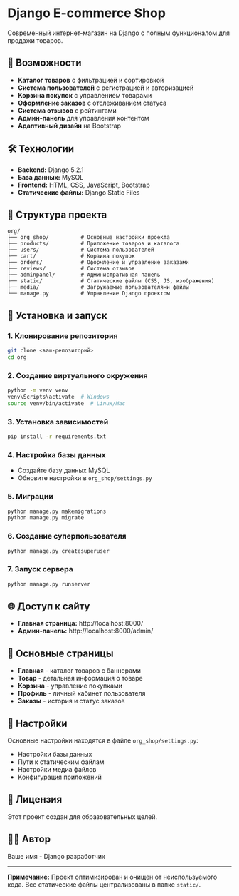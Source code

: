 # Django E-commerce Shop

Современный интернет-магазин на Django с полным функционалом для продажи товаров.

## 🚀 Возможности

- **Каталог товаров** с фильтрацией и сортировкой
- **Система пользователей** с регистрацией и авторизацией
- **Корзина покупок** с управлением товарами
- **Оформление заказов** с отслеживанием статуса
- **Система отзывов** с рейтингами
- **Админ-панель** для управления контентом
- **Адаптивный дизайн** на Bootstrap

## 🛠 Технологии

- **Backend:** Django 5.2.1
- **База данных:** MySQL
- **Frontend:** HTML, CSS, JavaScript, Bootstrap
- **Статические файлы:** Django Static Files

## 📁 Структура проекта

```
org/
├── org_shop/          # Основные настройки проекта
├── products/          # Приложение товаров и каталога
├── users/             # Система пользователей
├── cart/              # Корзина покупок
├── orders/            # Оформление и управление заказами
├── reviews/           # Система отзывов
├── adminpanel/        # Административная панель
├── static/            # Статические файлы (CSS, JS, изображения)
├── media/             # Загружаемые пользователями файлы
└── manage.py          # Управление Django проектом
```

## 🚀 Установка и запуск

### 1. Клонирование репозитория
```bash
git clone <ваш-репозиторий>
cd org
```

### 2. Создание виртуального окружения
```bash
python -m venv venv
venv\Scripts\activate  # Windows
source venv/bin/activate  # Linux/Mac
```

### 3. Установка зависимостей
```bash
pip install -r requirements.txt
```

### 4. Настройка базы данных
- Создайте базу данных MySQL
- Обновите настройки в `org_shop/settings.py`

### 5. Миграции
```bash
python manage.py makemigrations
python manage.py migrate
```

### 6. Создание суперпользователя
```bash
python manage.py createsuperuser
```

### 7. Запуск сервера
```bash
python manage.py runserver
```

## 🌐 Доступ к сайту

- **Главная страница:** http://localhost:8000/
- **Админ-панель:** http://localhost:8000/admin/

## 📱 Основные страницы

- **Главная** - каталог товаров с баннерами
- **Товар** - детальная информация о товаре
- **Корзина** - управление покупками
- **Профиль** - личный кабинет пользователя
- **Заказы** - история и статус заказов

## 🔧 Настройки

Основные настройки находятся в файле `org_shop/settings.py`:
- Настройки базы данных
- Пути к статическим файлам
- Настройки медиа файлов
- Конфигурация приложений

## 📝 Лицензия

Этот проект создан для образовательных целей.

## 👨‍💻 Автор

Ваше имя - Django разработчик

---

**Примечание:** Проект оптимизирован и очищен от неиспользуемого кода. Все статические файлы централизованы в папке `static/`.
